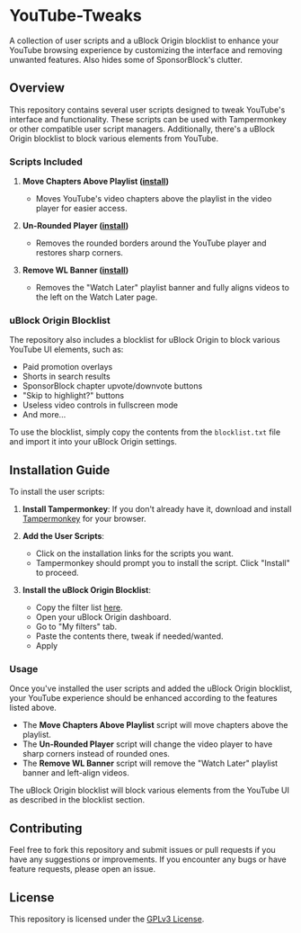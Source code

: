 # YouTube-Tweaks

A collection of user scripts and a uBlock Origin blocklist to enhance your YouTube browsing experience by customizing the interface and removing unwanted features. Also hides some of SponsorBlock's clutter.

## Overview

This repository contains several user scripts designed to tweak YouTube's interface and functionality. These scripts can be used with Tampermonkey or other compatible user script managers. Additionally, there's a uBlock Origin blocklist to block various elements from YouTube.

### Scripts Included

1. **Move Chapters Above Playlist ([install](https://github.com/NikoboiNFTB/YouTube-Tweaks/raw/refs/heads/main/Move-Chapters-Above-Playlist-1.8.user.js))**
   - Moves YouTube's video chapters above the playlist in the video player for easier access.

2. **Un-Rounded Player ([install](https://github.com/NikoboiNFTB/YouTube-Tweaks/raw/refs/heads/main/Square-Player-1.0.user.js))**
   - Removes the rounded borders around the YouTube player and restores sharp corners.

3. **Remove WL Banner ([install](https://github.com/NikoboiNFTB/YouTube-Tweaks/raw/refs/heads/main/Remove-WL-Banner-1.0.user.js))**
   - Removes the "Watch Later" playlist banner and fully aligns videos to the left on the Watch Later page.

### uBlock Origin Blocklist

The repository also includes a blocklist for uBlock Origin to block various YouTube UI elements, such as:

- Paid promotion overlays
- Shorts in search results
- SponsorBlock chapter upvote/downvote buttons
- "Skip to highlight?" buttons
- Useless video controls in fullscreen mode
- And more...

To use the blocklist, simply copy the contents from the `blocklist.txt` file and import it into your uBlock Origin settings.

## Installation Guide

To install the user scripts:

1. **Install Tampermonkey**: If you don't already have it, download and install [Tampermonkey](https://www.tampermonkey.net/) for your browser.

2. **Add the User Scripts**:
   - Click on the installation links for the scripts you want.
   - Tampermonkey should prompt you to install the script. Click "Install" to proceed.
   
3. **Install the uBlock Origin Blocklist**:
   - Copy the filter list [here](https://raw.githubusercontent.com/NikoboiNFTB/YouTube-Tweaks/main/uBO-Filters.txt).
   - Open your uBlock Origin dashboard.
   - Go to "My filters" tab.
   - Paste the contents there, tweak if needed/wanted.
   - Apply

### Usage

Once you've installed the user scripts and added the uBlock Origin blocklist, your YouTube experience should be enhanced according to the features listed above.

- The **Move Chapters Above Playlist** script will move chapters above the playlist.
- The **Un-Rounded Player** script will change the video player to have sharp corners instead of rounded ones.
- The **Remove WL Banner** script will remove the "Watch Later" playlist banner and left-align videos.

The uBlock Origin blocklist will block various elements from the YouTube UI as described in the blocklist section.

## Contributing

Feel free to fork this repository and submit issues or pull requests if you have any suggestions or improvements. If you encounter any bugs or have feature requests, please open an issue.

## License

This repository is licensed under the [GPLv3 License](LICENSE).
